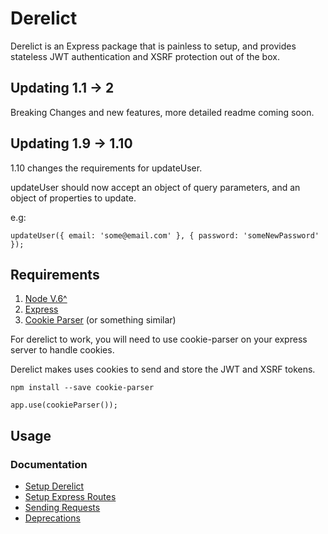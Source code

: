 # Derelict
Derelict is an Express package that is painless to setup, and provides stateless JWT authentication and XSRF protection out of the box.

## Updating 1.1 -> 2
Breaking Changes and new features, more detailed readme coming soon.

## Updating 1.9 -> 1.10

1.10 changes the requirements for updateUser.

updateUser should now accept an object of query parameters, and an object of properties to update.

e.g:
```
updateUser({ email: 'some@email.com' }, { password: 'someNewPassword' });
```

## Requirements

1. [Node V.6^](https://nodejs.org)
1. [Express](expressjs.com)
1. [Cookie Parser](https://github.com/expressjs/cookie-parser) (or something similar)

For derelict to work, you will need to use cookie-parser on your express server to handle cookies.

Derelict makes uses cookies to send and store the JWT and XSRF tokens.


```
npm install --save cookie-parser

app.use(cookieParser());
```


## Usage

### Documentation
- [Setup Derelict](./docs/derelict_setup.md)
- [Setup Express Routes](./docs/express_routes.md)
- [Sending Requests](./docs/client_usage.md)
- [Deprecations](./docs/deprecated.md)
